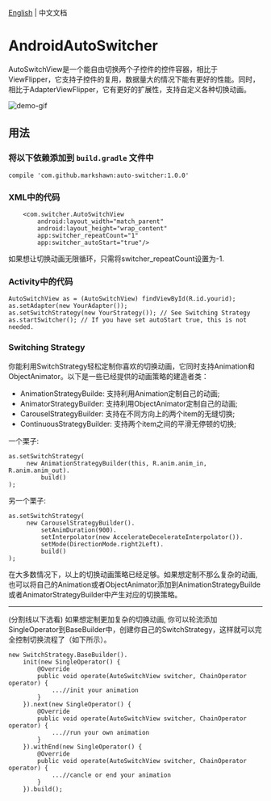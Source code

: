[English](README.md)  |  中文文档

# AndroidAutoSwitcher
AutoSwitchView是一个能自由切换两个子控件的控件容器，相比于ViewFlipper，它支持子控件的复用，数据量大的情况下能有更好的性能。同时，相比于AdapterViewFlipper，它有更好的扩展性，支持自定义各种切换动画。 

![demo-gif](https://github.com/Marksss/AndroidAutoSwitcher/blob/master/gif/demo.gif)
## 用法
### 将以下依赖添加到 `build.gradle` 文件中
```compile 'com.github.markshawn:auto-switcher:1.0.0'```
### XML中的代码
```
    <com.switcher.AutoSwitchView
        android:layout_width="match_parent"
        android:layout_height="wrap_content"
        app:switcher_repeatCount="1"
        app:switcher_autoStart="true"/>
```
如果想让切换动画无限循环，只需将switcher_repeatCount设置为-1.
### Activity中的代码
```
AutoSwitchView as = (AutoSwitchView) findViewById(R.id.yourid);
as.setAdapter(new YourAdapter());
as.setSwitchStrategy(new YourStrategy()); // See Switching Strategy
as.startSwitcher(); // If you have set autoStart true, this is not needed.
```
### Switching Strategy
你能利用SwitchStrategy轻松定制你喜欢的切换动画，它同时支持Animation和 ObjectAnimator。以下是一些已经提供的动画策略的建造者类：

 - AnimationStrategyBuilde:
 支持利用Animation定制自己的动画;
 - AnimatorStrategyBuilder: 
 支持利用ObjectAnimator定制自己的动画;
 - CarouselStrategyBuilder: 
 支持在不同方向上的两个item的无缝切换;
 - ContinuousStrategyBuilder: 
 支持两个item之间的平滑无停顿的切换;
 
 一个栗子:
 ```
 as.setSwitchStrategy(
      new AnimationStrategyBuilder(this, R.anim.anim_in, R.anim.anim_out).
          build()
);
 ```
 另一个栗子:
 ```
 as.setSwitchStrategy(
      new CarouselStrategyBuilder().
          setAnimDuration(900).
          setInterpolator(new AccelerateDecelerateInterpolator()).
          setMode(DirectionMode.right2Left).
          build()
);
 ```

在大多数情况下，以上的切换动画策略已经足够。如果想定制不那么复杂的动画, 也可以将自己的Animation或者ObjectAnimator添加到AnimationStrategyBuilde或者AnimatorStrategyBuilder中产生对应的切换策略。

------

(分割线以下选看)
如果想定制更加复杂的切换动画, 你可以轮流添加SingleOperator到BaseBuilder中，创建你自己的SwitchStrategy，这样就可以完全控制切换流程了（如下所示）。
```
new SwitchStrategy.BaseBuilder().
    init(new SingleOperator() {
        @Override
        public void operate(AutoSwitchView switcher, ChainOperator operator) {
            ...//init your animation
        }
    }).next(new SingleOperator() {
        @Override
        public void operate(AutoSwitchView switcher, ChainOperator operator) {
            ...//run your own animation
        }
    }).withEnd(new SingleOperator() {
        @Override
        public void operate(AutoSwitchView switcher, ChainOperator operator) {
            ...//cancle or end your animation
        }
    }).build();
```